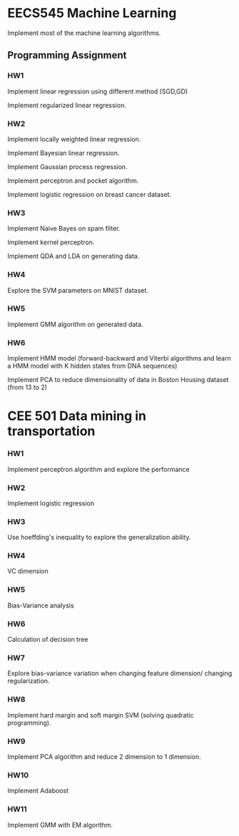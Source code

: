# EECS545 Machine Learning

Implement most of the machine learning algorithms.

## Programming Assignment

### HW1
Implement linear regression using different method (SGD,GD)

Implement regularized linear regression.


### HW2
Implement locally weighted linear regression.

Implement Bayesian linear regression.

Implement Gaussian process regression.

Implement perceptron and pocket algorithm.

Implement logistic regression on breast cancer dataset.

### HW3
Implement Naive Bayes on spam filter.

Implement kernel perceptron.

Implement QDA and LDA on generating data.

### HW4 
Explore the SVM parameters on MNIST dataset.

### HW5
Implement GMM algorithm on generated data.


### HW6
Implement HMM model (forward-backward and Viterbi algorithms and learn a HMM model with K hidden states from DNA sequences)

Implement PCA to reduce dimensionality of data in Boston Housing dataset (from 13 to 2)

# CEE 501 Data mining in transportation
### HW1
Implement perceptron algorithm and explore the performance

### HW2
Implement logistic regression

### HW3
Use hoeffding's inequality to explore the generalization ability.

### HW4
VC dimension

### HW5
Bias-Variance analysis

### HW6
Calculation of decision tree

### HW7
Explore bias-variance variation when changing feature dimension/ changing regularization.

### HW8
Implement hard margin and soft margin SVM (solving quadratic programming).

### HW9
Implement PCA algorithm and reduce 2 dimension to 1 dimension.

### HW10
Implement Adaboost

### HW11
Implement GMM with EM algorithm.

